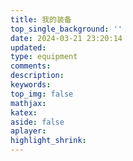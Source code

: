 ```yaml
---
title: 我的装备
top_single_background: ''
date: 2024-03-21 23:20:14
updated:
type: equipment
comments:
description:
keywords:
top_img: false
mathjax:
katex:
aside: false
aplayer:
highlight_shrink:
---
```

